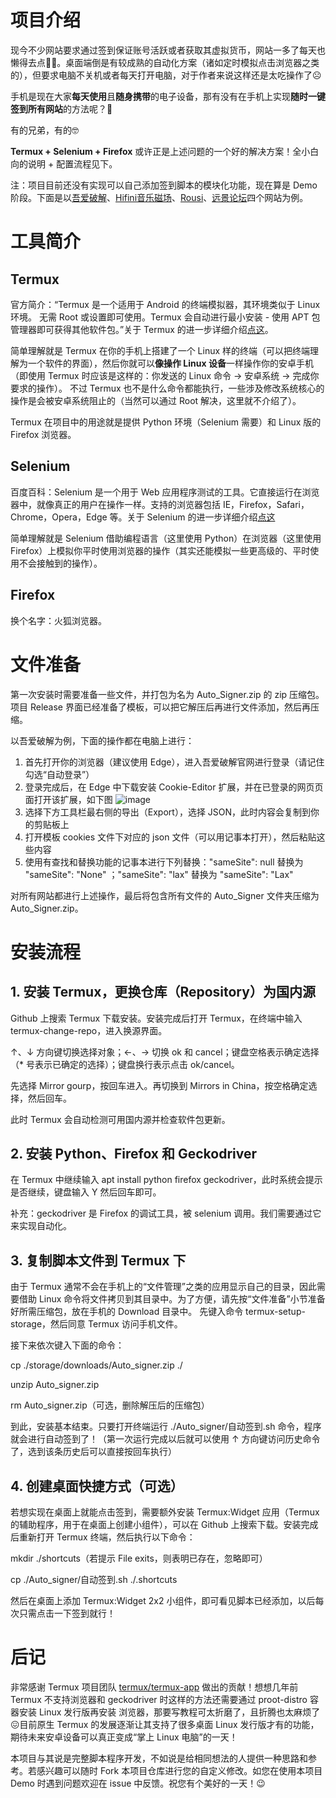 # 项目介绍
现今不少网站要求通过签到保证账号活跃或者获取其虚拟货币，网站一多了每天也懒得去点😵‍💫。桌面端倒是有较成熟的自动化方案（诸如定时模拟点击浏览器之类的），但要求电脑不关机或者每天打开电脑，对于作者来说这样还是太吃操作了☹️

手机是现在大家**每天使用**且**随身携带**的电子设备，那有没有在手机上实现**随时一键签到所有网站**的方法呢？🤔

有的兄弟，有的🤓

**Termux + Selenium + Firefox** 或许正是上述问题的一个好的解决方案！全小白向的说明 + 配置流程见下。

注：项目目前还没有实现可以自己添加签到脚本的模块化功能，现在算是 Demo 阶段。下面是以[吾爱破解](https://www.52pojie.cn/)、[Hifini音乐磁场](https://www.hifini.com/)、[Rousi](https://rousi.zip/index.php)、[远景论坛](https://bbs.pcbeta.com/)四个网站为例。

# 工具简介
## Termux
官方简介：“Termux 是一个适用于 Android 的终端模拟器，其环境类似于 Linux 环境。 无需 Root 或设置即可使用。Termux 会自动进行最小安装 - 使用 APT 包管理器即可获得其他软件包。”关于 Termux 的进一步详细介绍[点这](https://termux.dev/cn/index.html)。

简单理解就是 Termux 在你的手机上搭建了一个 Linux 样的终端（可以把终端理解为一个软件的界面），然后你就可以**像操作 Linux 设备**一样操作你的安卓手机（即使用 Termux 时应该是这样的：你发送的 Linux 命令 → 安卓系统 → 完成你要求的操作）。
不过 Termux 也不是什么命令都能执行，一些涉及修改系统核心的操作是会被安卓系统阻止的（当然可以通过 Root 解决，这里就不介绍了）。

Termux 在项目中的用途就是提供 Python 环境（Selenium 需要）和 Linux 版的 Firefox 浏览器。

## Selenium
百度百科：Selenium 是一个用于 Web 应用程序测试的工具。它直接运行在浏览器中，就像真正的用户在操作一样。支持的浏览器包括 IE，Firefox，Safari，Chrome，Opera，Edge 等。关于 Selenium 的进一步详细介绍[点这](https://www.selenium.dev/zh-cn/documentation/overview/)

简单理解就是 Selenium 借助编程语言（这里使用 Python）在浏览器（这里使用 Firefox）上模拟你平时使用浏览器的操作（其实还能模拟一些更高级的、平时使用不会接触到的操作）。

## Firefox
换个名字：火狐浏览器。

# 文件准备
第一次安装时需要准备一些文件，并打包为名为 Auto_Signer.zip 的 zip 压缩包。项目 Release 界面已经准备了模板，可以把它解压后再进行文件添加，然后再压缩。

以吾爱破解为例，下面的操作都在电脑上进行：
1. 首先打开你的浏览器（建议使用 Edge），进入吾爱破解官网进行登录（请记住勾选“自动登录”）
2. 登录完成后，在 Edge 中下载安装 Cookie-Editor 扩展，并在已登录的网页页面打开该扩展，如下图
   ![image](https://github.com/user-attachments/assets/506ea9ca-ccdc-4cbb-b046-2f53bcd11fff)
3. 选择下方工具栏最右侧的导出（Export），选择 JSON，此时内容会复制到你的剪贴板上
4. 打开模板 cookies 文件下对应的 json 文件（可以用记事本打开），然后粘贴这些内容
5. 使用有查找和替换功能的记事本进行下列替换："sameSite": null 替换为 "sameSite": "None" ；"sameSite": "lax" 替换为 "sameSite": "Lax"

对所有网站都进行上述操作，最后将包含所有文件的 Auto_Signer 文件夹压缩为 Auto_Signer.zip。

# 安装流程
## 1. 安装 Termux，更换仓库（Repository）为国内源
Github 上搜索 Termux 下载安装。安装完成后打开 Termux，在终端中输入 termux-change-repo，进入换源界面。

↑、↓ 方向键切换选择对象；←、→ 切换 ok 和 cancel；键盘空格表示确定选择（* 号表示已确定的选择）；键盘换行表示点击 ok/cancel。

先选择 Mirror gourp，按回车进入。再切换到 Mirrors in China，按空格确定选择，然后回车。

此时 Termux 会自动检测可用国内源并检查软件包更新。

## 2. 安装 Python、Firefox 和 Geckodriver
在 Termux 中继续输入 apt install python firefox geckodriver，此时系统会提示是否继续，键盘输入 Y 然后回车即可。

补充：geckodriver 是 Firefox 的调试工具，被 selenium 调用。我们需要通过它来实现自动化。

## 3. 复制脚本文件到 Termux 下
由于 Termux 通常不会在手机上的“文件管理”之类的应用显示自己的目录，因此需要借助 Linux 命令将文件拷贝到其目录中。为了方便，请先按“文件准备”小节准备好所需压缩包，放在手机的 Download 目录中。
先键入命令 termux-setup-storage，然后同意 Termux 访问手机文件。

接下来依次键入下面的命令：

cp ./storage/downloads/Auto_signer.zip ./

unzip Auto_signer.zip

rm Auto_signer.zip（可选，删除解压后的压缩包）

到此，安装基本结束。只要打开终端运行 ./Auto_signer/自动签到.sh 命令，程序就会进行自动签到了！（第一次运行完成以后就可以使用 ↑ 方向键访问历史命令了，选到该条历史后可以直接按回车执行）

## 4. 创建桌面快捷方式（可选）
若想实现在桌面上就能点击签到，需要额外安装 Termux:Widget 应用（Termux 的辅助程序，用于在桌面上创建小组件），可以在 Github 上搜索下载。安装完成后重新打开 Termux 终端，然后执行以下命令：

mkdir ./shortcuts（若提示 File exits，则表明已存在，忽略即可）

cp ./Auto_signer/自动签到.sh ./.shortcuts

然后在桌面上添加 Termux:Widget 2x2 小组件，即可看见脚本已经添加，以后每次只需点击一下签到就行！

# 后记
非常感谢 Termux 项目团队 [termux/termux-app](https://github.com/termux/termux-app) 做出的贡献！想想几年前 Termux 不支持浏览器和 geckodriver 时这样的方法还需要通过 proot-distro 容器安装 Linux 发行版再安装
浏览器，那要写教程可太折磨了，且折腾也太麻烦了😖目前原生 Termux 的发展逐渐让其支持了很多桌面 Linux 发行版才有的功能，期待未来安卓设备可以真正变成“掌上 Linux 电脑”的一天！

本项目与其说是完整脚本程序开发，不如说是给相同想法的人提供一种思路和参考。若感兴趣可以随时 Fork 本项目仓库进行您的自定义修改。如您在使用本项目 Demo 时遇到问题欢迎在 issue 中反馈。祝您有个美好的一天！😉

